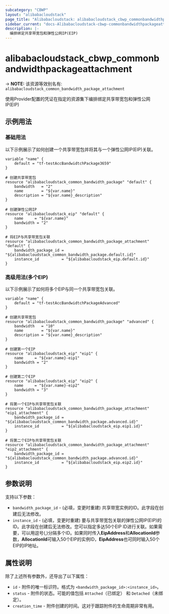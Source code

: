```yaml
---
subcategory: "CBWP"
layout: "alibabacloudstack"
page_title: "Alibabacloudstack: alibabacloudstack_cbwp_commonbandwidthpackageattachment"
sidebar_current: "docs-Alibabacloudstack-cbwp-commonbandwidthpackageattachment"
description: |- 
  编排绑定共享带宽包和弹性公网IP(EIP)
---
```


# alibabacloudstack_cbwp_commonbandwidthpackageattachment
-> **NOTE:** 该资源等效别名有: `alibabacloudstack_common_bandwidth_package_attachment`

使用Provider配置的凭证在指定的资源集下编排绑定共享带宽包和弹性公网IP(EIP)

## 示例用法

### 基础用法

以下示例展示了如何创建一个共享带宽包并将其与一个弹性公网IP(EIP)关联。

```hcl
variable "name" {
    default = "tf-testAccBandwidtchPackage3659"
}

# 创建共享带宽包
resource "alibabacloudstack_common_bandwidth_package" "default" {
    bandwidth   = "2"
    name        = "${var.name}"
    description = "${var.name}_description"
}

# 创建弹性公网IP
resource "alibabacloudstack_eip" "default" {
    name     = "${var.name}"
    bandwidth = "2"
}

# 将EIP与共享带宽包关联
resource "alibabacloudstack_common_bandwidth_package_attachment" "default" {
    bandwidth_package_id = "${alibabacloudstack_common_bandwidth_package.default.id}"
    instance_id          = "${alibabacloudstack_eip.default.id}"
}
```

### 高级用法(多个EIP)

以下示例展示了如何将多个EIP与同一个共享带宽包关联。

```hcl
variable "name" {
    default = "tf-testAccBandwidtchPackageAdvanced"
}

# 创建共享带宽包
resource "alibabacloudstack_common_bandwidth_package" "advanced" {
    bandwidth   = "10"
    name        = "${var.name}"
    description = "${var.name}_description"
}

# 创建第一个EIP
resource "alibabacloudstack_eip" "eip1" {
    name     = "${var.name}-eip1"
    bandwidth = "2"
}

# 创建第二个EIP
resource "alibabacloudstack_eip" "eip2" {
    name     = "${var.name}-eip2"
    bandwidth = "3"
}

# 将第一个EIP与共享带宽包关联
resource "alibabacloudstack_common_bandwidth_package_attachment" "eip1_attachment" {
    bandwidth_package_id = "${alibabacloudstack_common_bandwidth_package.advanced.id}"
    instance_id          = "${alibabacloudstack_eip.eip1.id}"
}

# 将第二个EIP与共享带宽包关联
resource "alibabacloudstack_common_bandwidth_package_attachment" "eip2_attachment" {
    bandwidth_package_id = "${alibabacloudstack_common_bandwidth_package.advanced.id}"
    instance_id          = "${alibabacloudstack_eip.eip2.id}"
}
```

## 参数说明

支持以下参数：

* `bandwidth_package_id` - (必填，变更时重建) 共享带宽实例的ID。此字段在创建后无法修改。
* `instance_id` - (必填，变更时重建) 要与共享带宽包关联的弹性公网IP(EIP)的ID。此字段在创建后无法修改。您可以指定多达50个EIP ID进行关联。如果需要，可以用逗号(,)分隔多个ID。如果同时传入**EipAddress**和**AllocationId**参数，**AllocationId**可输入50个EIP的实例ID，**EipAddress**也可同时输入50个EIP的IP地址。

## 属性说明

除了上述所有参数外，还导出了以下属性：

* `id` - 附件的唯一标识符。格式为 `<bandwidth_package_id>:<instance_id>`。
* `status` - 附件的状态。可能的值包括 `Attached`（已绑定） 和 `Detached`（未绑定）。
* `creation_time` - 附件创建的时间。这对于跟踪附件的生命周期非常有用。